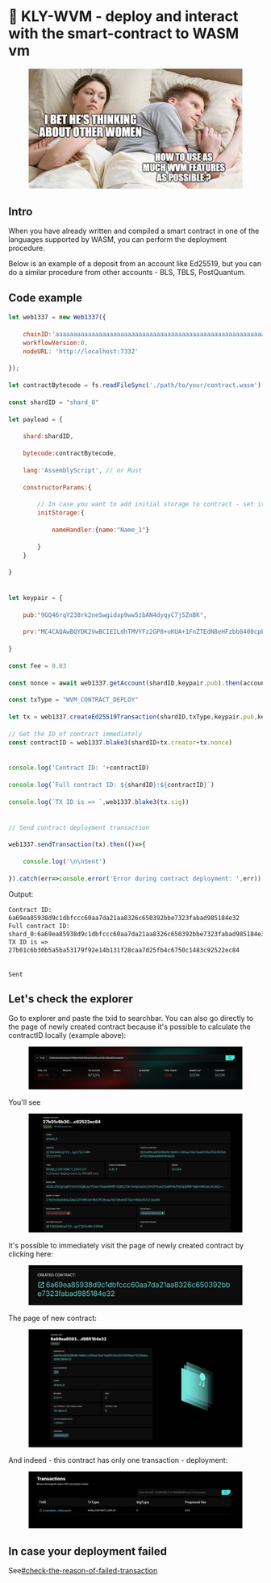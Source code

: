 # 📃 KLY-WVM - deploy and interact with the smart-contract to WASM vm

<figure><img src="../../../.gitbook/assets/Meme_Kly_Wvm.jpg" alt=""><figcaption></figcaption></figure>

## Intro

When you have already written and compiled a smart contract in one of the languages ​​supported by WASM, you can perform the deployment procedure.

Below is an example of a deposit from an account like Ed25519, but you can do a similar procedure from other accounts - BLS, TBLS, PostQuantum.

## Code example

```javascript
let web1337 = new Web1337({

    chainID:'aaaaaaaaaaaaaaaaaaaaaaaaaaaaaaaaaaaaaaaaaaaaaaaaaaaaaaaaaaaaaaaa',
    workflowVersion:0,
    nodeURL: 'http://localhost:7332'

});

let contractBytecode = fs.readFileSync('./path/to/your/contract.wasm').toString('hex');

const shardID = "shard_0"

let payload = {

    shard:shardID,

    bytecode:contractBytecode,

    lang:'AssemblyScript', // or Rust

    constructorParams:{
        
        // In case you want to add initial storage to contract - set it as object here
        initStorage:{

            nameHandler:{name:"Name_1"}

        }
    }

}


let keypair = {
    
    pub:"9GQ46rqY238rk2neSwgidap9ww5zbAN4dyqyC7j5ZnBK",
    
    prv:"MC4CAQAwBQYDK2VwBCIEILdhTMVYFz2GP8+uKUA+1FnZTEdN8eHFzbb8400cpEU9",

}

const fee = 0.03

const nonce = await web1337.getAccount(shardID,keypair.pub).then(account=>account.nonce+1)

const txType = "WVM_CONTRACT_DEPLOY"

let tx = web1337.createEd25519Transaction(shardID,txType,keypair.pub,keypair.prv,nonce,fee,payload)

// Get the ID of contract immediately
const contractID = web1337.blake3(shardID+tx.creator+tx.nonce)


console.log('Contract ID: '+contractID)

console.log(`Full contract ID: ${shardID}:${contractID}`)

console.log(`TX ID is => `,web1337.blake3(tx.sig))


// Send contract deployment transaction

web1337.sendTransaction(tx).then(()=>{

    console.log('\n\nSent')

}).catch(err=>console.error('Error during contract deployment: ',err))
```

Output:

```code-runner-output
Contract ID: 6a69ea85938d9c1dbfccc60aa7da21aa8326c650392bbe7323fabad985184e32
Full contract ID: shard_0:6a69ea85938d9c1dbfccc60aa7da21aa8326c650392bbe7323fabad985184e32
TX ID is =>  27b01c6b30b5a5ba53179f92e14b131f28caa7d25fb4c6750c1483c92522ec84


Sent
```

## Let's check the explorer

Go to explorer and paste the txid to searchbar. You can also go directly to the page of newly created contract because it's possible to calculate the contractID locally (example above):

<figure><img src="../../../.gitbook/assets/image (4) (1) (1) (1).png" alt=""><figcaption></figcaption></figure>

You'll see

<figure><img src="../../../.gitbook/assets/image (5) (1) (1) (1).png" alt=""><figcaption></figcaption></figure>

It's possible to immediately visit the page of newly created contract by clicking here:

<figure><img src="../../../.gitbook/assets/image (6) (1).png" alt=""><figcaption></figcaption></figure>

The page of new contract:

<figure><img src="../../../.gitbook/assets/image (7) (1).png" alt=""><figcaption></figcaption></figure>

And indeed - this contract has only one transaction - deployment:

<figure><img src="../../../.gitbook/assets/image (8) (1).png" alt=""><figcaption></figcaption></figure>

## In case your deployment failed

See[#check-the-reason-of-failed-transaction](../useful-advices-and-faq.md#check-the-reason-of-failed-transaction "mention")
